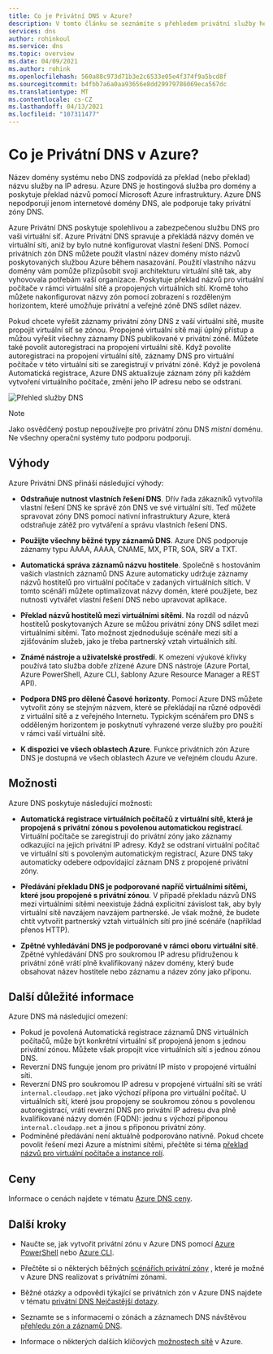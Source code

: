 ```yaml
---
title: Co je Privátní DNS v Azure?
description: V tomto článku se seznámíte s přehledem privátní služby hostování DNS v Microsoft Azure.
services: dns
author: rohinkoul
ms.service: dns
ms.topic: overview
ms.date: 04/09/2021
ms.author: rohink
ms.openlocfilehash: 560a88c973d71b3e2c6533e05e4f374f9a5bcd8f
ms.sourcegitcommit: b4fbb7a6a0aa93656e8dd29979786069eca567dc
ms.translationtype: MT
ms.contentlocale: cs-CZ
ms.lasthandoff: 04/13/2021
ms.locfileid: "107311477"
---
```

# <a name="what-is-azure-private-dns"></a>Co je Privátní DNS v Azure?

Název domény systému nebo DNS zodpovídá za překlad (nebo překlad) názvu služby na IP adresu.  Azure DNS je hostingová služba pro domény a poskytuje překlad názvů pomocí Microsoft Azure infrastruktury. Azure DNS nepodporují jenom internetové domény DNS, ale podporuje taky privátní zóny DNS.

Azure Privátní DNS poskytuje spolehlivou a zabezpečenou službu DNS pro vaši virtuální síť. Azure Privátní DNS spravuje a překládá názvy domén ve virtuální síti, aniž by bylo nutné konfigurovat vlastní řešení DNS. Pomocí privátních zón DNS můžete použít vlastní název domény místo názvů poskytovaných službou Azure během nasazování. Použití vlastního názvu domény vám pomůže přizpůsobit svoji architekturu virtuální sítě tak, aby vyhovovala potřebám vaší organizace. Poskytuje překlad názvů pro virtuální počítače v rámci virtuální sítě a propojených virtuálních sítí. Kromě toho můžete nakonfigurovat názvy zón pomocí zobrazení s rozděleným horizontem, které umožňuje privátní a veřejné zóně DNS sdílet název.

Pokud chcete vyřešit záznamy privátní zóny DNS z vaší virtuální sítě, musíte propojit virtuální síť se zónou. Propojené virtuální sítě mají úplný přístup a můžou vyřešit všechny záznamy DNS publikované v privátní zóně. Můžete také povolit autoregistraci na propojení virtuální sítě. Když povolíte autoregistraci na propojení virtuální sítě, záznamy DNS pro virtuální počítače v této virtuální síti se zaregistrují v privátní zóně. Když je povolená Automatická registrace, Azure DNS aktualizuje záznam zóny při každém vytvoření virtuálního počítače, změní jeho IP adresu nebo se odstraní.

![Přehled služby DNS](./media/private-dns-overview/scenario.png)

> [!NOTE]
> Jako osvědčený postup nepoužívejte pro privátní zónu DNS *místní* doménu. Ne všechny operační systémy tuto podporu podporují.

## <a name="benefits"></a>Výhody

Azure Privátní DNS přináší následující výhody:

* **Odstraňuje nutnost vlastních řešení DNS**. Dřív řada zákazníků vytvořila vlastní řešení DNS ke správě zón DNS ve své virtuální síti. Teď můžete spravovat zóny DNS pomocí nativní infrastruktury Azure, která odstraňuje zátěž pro vytváření a správu vlastních řešení DNS.

* **Použijte všechny běžné typy záznamů DNS**. Azure DNS podporuje záznamy typu AAAA, AAAA, CNAME, MX, PTR, SOA, SRV a TXT.

* **Automatická správa záznamů názvu hostitele**. Společně s hostováním vašich vlastních záznamů DNS Azure automaticky udržuje záznamy názvů hostitelů pro virtuální počítače v zadaných virtuálních sítích. V tomto scénáři můžete optimalizovat názvy domén, které použijete, bez nutnosti vytvářet vlastní řešení DNS nebo upravovat aplikace.

* **Překlad názvů hostitelů mezi virtuálními sítěmi**. Na rozdíl od názvů hostitelů poskytovaných Azure se můžou privátní zóny DNS sdílet mezi virtuálními sítěmi. Tato možnost zjednodušuje scénáře mezi sítí a zjišťováním služeb, jako je třeba partnerský vztah virtuálních sítí.

* **Známé nástroje a uživatelské prostředí**. K omezení výukové křivky používá tato služba dobře zřízené Azure DNS nástroje (Azure Portal, Azure PowerShell, Azure CLI, šablony Azure Resource Manager a REST API).

* **Podpora DNS pro dělené Časové horizonty**. Pomocí Azure DNS můžete vytvořit zóny se stejným názvem, které se překládají na různé odpovědi z virtuální sítě a z veřejného Internetu. Typickým scénářem pro DNS s odděleným horizontem je poskytnutí vyhrazené verze služby pro použití v rámci vaší virtuální sítě.

* **K dispozici ve všech oblastech Azure**. Funkce privátních zón Azure DNS je dostupná ve všech oblastech Azure ve veřejném cloudu Azure.

## <a name="capabilities"></a>Možnosti

Azure DNS poskytuje následující možnosti:

* **Automatická registrace virtuálních počítačů z virtuální sítě, která je propojená s privátní zónou s povolenou automatickou registrací**. Virtuální počítače se zaregistrují do privátní zóny jako záznamy odkazující na jejich privátní IP adresy. Když se odstraní virtuální počítač ve virtuální síti s povoleným automatickým registrací, Azure DNS taky automaticky odebere odpovídající záznam DNS z propojené privátní zóny.

* **Předávání překladu DNS je podporované napříč virtuálními sítěmi, které jsou propojené s privátní zónou**. V případě překladu názvů DNS mezi virtuálními sítěmi neexistuje žádná explicitní závislost tak, aby byly virtuální sítě navzájem navzájem partnerské. Je však možné, že budete chtít vytvořit partnerský vztah virtuálních sítí pro jiné scénáře (například přenos HTTP).

* **Zpětné vyhledávání DNS je podporované v rámci oboru virtuální sítě**. Zpětné vyhledávání DNS pro soukromou IP adresu přidruženou k privátní zóně vrátí plně kvalifikovaný název domény, který bude obsahovat název hostitele nebo záznamu a název zóny jako příponu.

## <a name="other-considerations"></a>Další důležité informace

Azure DNS má následující omezení:

* Pokud je povolená Automatická registrace záznamů DNS virtuálních počítačů, může být konkrétní virtuální síť propojená jenom s jednou privátní zónou. Můžete však propojit více virtuálních sítí s jednou zónou DNS.
* Reverzní DNS funguje jenom pro privátní IP místo v propojené virtuální síti.
* Reverzní DNS pro soukromou IP adresu v propojené virtuální síti se vrátí `internal.cloudapp.net` jako výchozí přípona pro virtuální počítač. U virtuálních sítí, které jsou propojeny se soukromou zónou s povolenou autoregistrací, vrátí reverzní DNS pro privátní IP adresu dva plně kvalifikované názvy domén (FQDN): jednu s výchozí příponou `internal.cloudapp.net` a jinou s příponou privátní zóny.
* Podmíněné předávání není aktuálně podporováno nativně. Pokud chcete povolit řešení mezi Azure a místními sítěmi, přečtěte si téma [překlad názvů pro virtuální počítače a instance rolí](../virtual-network/virtual-networks-name-resolution-for-vms-and-role-instances.md).
 
## <a name="pricing"></a>Ceny

Informace o cenách najdete v tématu [Azure DNS ceny](https://azure.microsoft.com/pricing/details/dns/).

## <a name="next-steps"></a>Další kroky

* Naučte se, jak vytvořit privátní zónu v Azure DNS pomocí [Azure PowerShell](./private-dns-getstarted-powershell.md) nebo [Azure CLI](./private-dns-getstarted-cli.md).

* Přečtěte si o některých běžných [scénářích privátní zóny](./private-dns-scenarios.md) , které je možné v Azure DNS realizovat s privátními zónami.

* Běžné otázky a odpovědi týkající se privátních zón v Azure DNS najdete v tématu [privátní DNS Nejčastější dotazy](./dns-faq-private.md).

* Seznamte se s informacemi o zónách a záznamech DNS návštěvou [přehledu zón a záznamů DNS](dns-zones-records.md).

* Informace o některých dalších klíčových [možnostech sítě](../networking/networking-overview.md) v Azure.
